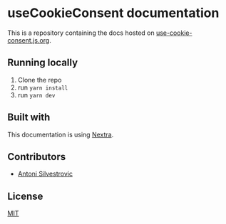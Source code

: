 # useCookieConsent documentation

This is a repository containing the docs hosted on [use-cookie-consent.js.org](https://use-cookie-consent.js.org/).

## Running locally

1. Clone the repo
2. run `yarn install`
3. run `yarn dev`

## Built with

This documentation is using [Nextra](https://github.com/shuding/nextra).

## Contributors

- [Antoni Silvestrovic](https://github.com/bring-shrubbery)

## License

[MIT](https://github.com/use-cookie-consent/use-cookie-consent-docs/blob/main/LICENSE)
